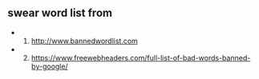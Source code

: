 ## swear word list from 

- 1. http://www.bannedwordlist.com

- 2. https://www.freewebheaders.com/full-list-of-bad-words-banned-by-google/
